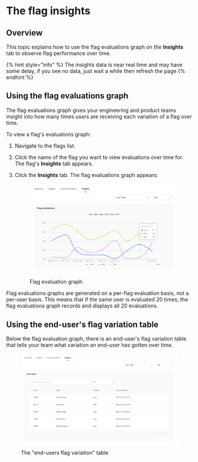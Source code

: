# The flag insights

## Overview

This topic explains how to use the flag evaluations graph on the **Insights** tab to observe flag performance over time.&#x20;

{% hint style="info" %}
The insights data is near real time and may have some delay, if you see no data, just wait a while then refresh the page
{% endhint %}

## Using the flag evaluations graph

The flag evaluations graph gives your engineering and product teams insight into how many times users are receiving each variation of a flag over time.

To view a flag's evaluations graph:

1. Navigate to the flags list.
2. Click the name of the flag you want to view evaluations over time for. The flag's **Insights** tab appears.
3.  Click the **Insights** tab. The flag evaluations graph appears:

    <figure><img src="../.gitbook/assets/image (82).png" alt=""><figcaption><p>Flag evaluation graph</p></figcaption></figure>

Flag evaluations graphs are generated on a per-flag evaluation basis, not a per-user basis. This means that if the same user is evaluated 20 times, the flag evaluations graph records and displays all 20 evaluations.

## Using the end-user's flag variation table

Below the flag evaluation graph, there is an end-user's flag variation table that tells your team what variation an end-user has gotten over time.

<figure><img src="../.gitbook/assets/image (261).png" alt=""><figcaption><p>The "end-users flag variation" table</p></figcaption></figure>

